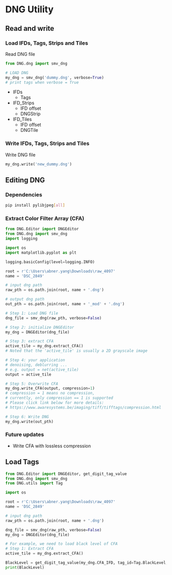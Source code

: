 # DNG Utility

## Read and write

### Load IFDs, Tags, Strips and Tiles

Read DNG file

```python
from DNG.dng import smv_dng

# LOAD DNG
my_dng = smv_dng('dummy.dng', verbose=True)
# print tags when verbose = True
```

- IFDs
    - Tags
- IFD_Strips
    - IFD offset
    - DNGStrip
- IFD_Tiles
    - IFD offset
    - DNGTile

### Write IFDs, Tags, Strips and Tiles

Write DNG file

```python
my_dng.write('new_dummy.dng')
```

## Editing DNG

### Dependencies

```bash
pip install pylibjpeg[all]
```

### Extract Color Filter Array (CFA)

```python
from DNG.Editor import DNGEditor
from DNG.dng import smv_dng
import logging

import os
import matplotlib.pyplot as plt

logging.basicConfig(level=logging.INFO)

root = r'C:\Users\abner.yang\Downloads\raw_4097'
name = 'DSC_2849'

# input dng path
raw_pth = os.path.join(root, name + '.dng')

# output dng path
out_pth = os.path.join(root, name + '_mod' + '.dng')

# Step 1: Load DNG file
dng_file = smv_dng(raw_pth, verbose=False)

# Step 2: initialize DNGEditor
my_dng = DNGEditor(dng_file)

# Step 3: extract CFA
active_tile = my_dng.extract_CFA()
# Noted that the 'active_tile' is usually a 2D grayscale image

# Step 4: your application
# denoising, deblurring ...
# e.g. output = net(active_tile)
output = active_tile

# Step 5: Overwrite CFA
my_dng.write_CFA(output, compression=1)
# compression = 1 means no compression, 
# currently, only compression == 1 is supported
# Please click link below for more details: 
# https://www.awaresystems.be/imaging/tiff/tifftags/compression.html

# Step 6: Write DNG
my_dng.write(out_pth)
```

### Future updates

- Write CFA with lossless compression

## Load Tags

```python
from DNG.Editor import DNGEditor, get_digit_tag_value
from DNG.dng import smv_dng
from DNG.utils import Tag

import os

root = r'C:\Users\abner.yang\Downloads\raw_4097'
name = 'DSC_2849'

# input dng path
raw_pth = os.path.join(root, name + '.dng')

dng_file = smv_dng(raw_pth, verbose=False)
my_dng = DNGEditor(dng_file)

# For example, we need to load black level of CFA
# Step 1: Extract CFA
active_tile = my_dng.extract_CFA()

BlackLevel = get_digit_tag_value(my_dng.CFA_IFD, tag_id=Tag.BlackLevel, endian=my_dng.endian)
print(BlackLevel)
```

